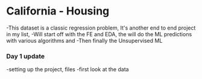 # California - Housing
-This dataset is a classic regression problem, It's another end to end project in my list, 
-Will start off with the FE and EDA, the will do the ML predictions with various algorithms and
-Then finally the Unsupervised ML

### Day 1 update

-setting up the project, files
-first look at the data
